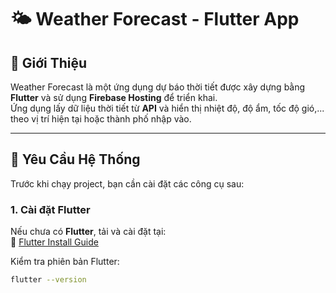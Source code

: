 # 🌤️ Weather Forecast - Flutter App

## 🚀 Giới Thiệu  
Weather Forecast là một ứng dụng dự báo thời tiết được xây dựng bằng **Flutter** và sử dụng **Firebase Hosting** để triển khai.  
Ứng dụng lấy dữ liệu thời tiết từ **API** và hiển thị nhiệt độ, độ ẩm, tốc độ gió,... theo vị trí hiện tại hoặc thành phố nhập vào.

---

## 📌 Yêu Cầu Hệ Thống

Trước khi chạy project, bạn cần cài đặt các công cụ sau:

###  1. Cài đặt Flutter
Nếu chưa có **Flutter**, tải và cài đặt tại:  
🔗 [Flutter Install Guide](https://docs.flutter.dev/get-started/install)

Kiểm tra phiên bản Flutter:
```sh
flutter --version
